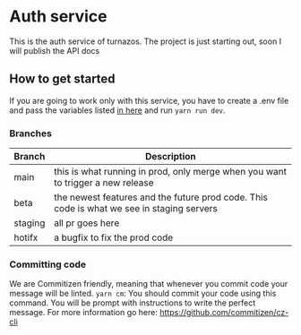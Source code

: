 # Auth service

This is the auth service of turnazos. The project is just starting out, soon I will publish the API docs

## How to get started

If you are going to work only with this service, you have to create a .env file and pass the variables listed [in here](https://github.com/Turnazos/auth_service/tree/staging/src/config/env.ts) and run `yarn run dev`.

### Branches

| Branch  | Description                                                                               |
| ------- | ----------------------------------------------------------------------------------------- |
| main    | this is what running in prod, only merge when you want to trigger a new release           |
| beta    | the newest features and the future prod code. This code is what we see in staging servers |
| staging | all pr goes here                                                                          |
| hotifx  | a bugfix to fix the prod code                                                             |

### Committing code

We are Commitizen friendly, meaning that whenever you commit code your message will be linted. <break />
`yarn cm`: You should commit your code using this command. You will be prompt with instructions to write the perfect message.
For more information go here: https://github.com/commitizen/cz-cli
